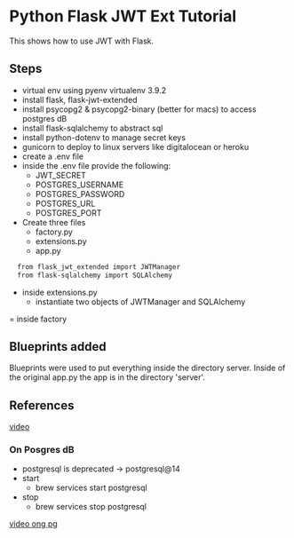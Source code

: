 # Python Flask JWT Ext Tutorial

This shows how to use JWT with Flask.

## Steps

- virtual env using pyenv virtualenv 3.9.2
- install flask, flask-jwt-extended
- install psycopg2 & psycopg2-binary (better for macs) to access postgres dB
- install flask-sqlalchemy to abstract sql
- install python-dotenv to manage secret keys
- gunicorn to deploy to linux servers like digitalocean or heroku
- create a .env file
- inside the .env file provide the following:
  - JWT_SECRET
  - POSTGRES_USERNAME
  - POSTGRES_PASSWORD
  - POSTGRES_URL
  - POSTGRES_PORT
- Create three files
  - factory.py
  - extensions.py
  - app.py

```bash
  from flask_jwt_extended import JWTManager
  from flask-sqlalchemy import SQLAlchemy
```

- inside extensions.py
  - instantiate two objects of JWTManager and SQLAlchemy

= inside factory

## Blueprints added

Blueprints were used to put everything inside the directory server.
Inside of the original app.py the app is in the directory 'server'.

## References

[video](https://www.youtube.com/watch?v=pAOAhZNlGK8)

### On Posgres dB

- postgresql is deprecated -> postgresql@14
- start
  - brew services start postgresql
- stop
  - brew services stop postgresql

[video ong pg](https://www.youtube.com/watch?v=Q8iYj2ypWss)

